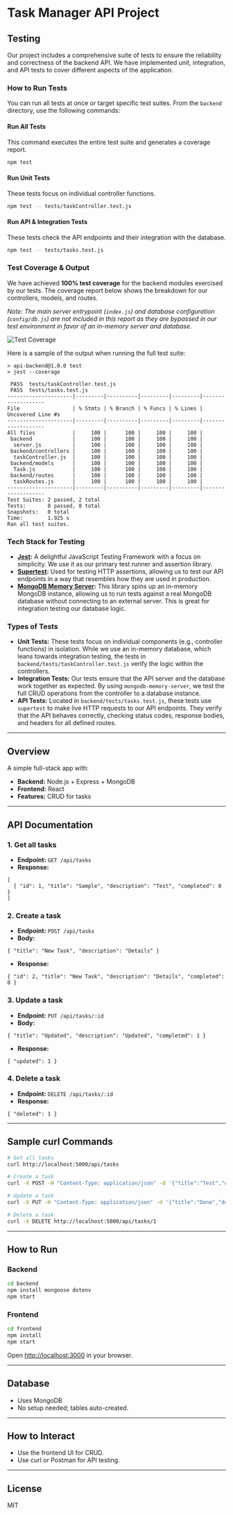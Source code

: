 # Task Manager API Project

## Testing

Our project includes a comprehensive suite of tests to ensure the reliability and correctness of the backend API. We have implemented unit, integration, and API tests to cover different aspects of the application.

### How to Run Tests

You can run all tests at once or target specific test suites. From the `backend` directory, use the following commands:

#### Run All Tests
This command executes the entire test suite and generates a coverage report.
```sh
npm test
```

#### Run Unit Tests
These tests focus on individual controller functions.
```sh
npm test -- tests/taskController.test.js
```

#### Run API & Integration Tests
These tests check the API endpoints and their integration with the database.
```sh
npm test -- tests/tasks.test.js
```

### Test Coverage & Output

We have achieved **100% test coverage** for the backend modules exercised by our tests. The coverage report below shows the breakdown for our controllers, models, and routes.

*Note: The main server entrypoint (`index.js`) and database configuration (`config/db.js`) are not included in this report as they are bypassed in our test environment in favor of an in-memory server and database.*

![Test Coverage](public/backendtest.png)

Here is a sample of the output when running the full test suite:
```text
> api-backend@1.0.0 test
> jest --coverage

 PASS  tests/taskController.test.js
 PASS  tests/tasks.test.js
---------------------|---------|----------|---------|---------|-------------------
File                 | % Stmts | % Branch | % Funcs | % Lines | Uncovered Line #s 
---------------------|---------|----------|---------|---------|-------------------
All files            |     100 |      100 |     100 |     100 |                   
 backend             |     100 |      100 |     100 |     100 |                   
  server.js          |     100 |      100 |     100 |     100 |                   
 backend/controllers |     100 |      100 |     100 |     100 |                   
  taskController.js  |     100 |      100 |     100 |     100 |                   
 backend/models      |     100 |      100 |     100 |     100 |                   
  Task.js            |     100 |      100 |     100 |     100 |                   
 backend/routes      |     100 |      100 |     100 |     100 |                   
  taskRoutes.js      |     100 |      100 |     100 |     100 |                   
---------------------|---------|----------|---------|---------|-------------------
Test Suites: 2 passed, 2 total
Tests:       8 passed, 8 total
Snapshots:   0 total
Time:        1.925 s
Ran all test suites.
```

### Tech Stack for Testing

- **[Jest](https://jestjs.io/):** A delightful JavaScript Testing Framework with a focus on simplicity. We use it as our primary test runner and assertion library.
- **[Supertest](https://github.com/visionmedia/supertest):** Used for testing HTTP assertions, allowing us to test our API endpoints in a way that resembles how they are used in production.
- **[MongoDB Memory Server](https://github.com/nodkz/mongodb-memory-server):** This library spins up an in-memory MongoDB instance, allowing us to run tests against a real MongoDB database without connecting to an external server. This is great for integration testing our database logic.

### Types of Tests

-   **Unit Tests:** These tests focus on individual components (e.g., controller functions) in isolation. While we use an in-memory database, which leans towards integration testing, the tests in `backend/tests/taskController.test.js` verify the logic within the controllers.
-   **Integration Tests:** Our tests ensure that the API server and the database work together as expected. By using `mongodb-memory-server`, we test the full CRUD operations from the controller to a database instance.
-   **API Tests:** Located in `backend/tests/tasks.test.js`, these tests use `supertest` to make live HTTP requests to our API endpoints. They verify that the API behaves correctly, checking status codes, response bodies, and headers for all defined routes.

---

## Overview

A simple full-stack app with:
- **Backend:** Node.js + Express + MongoDB
- **Frontend:** React
- **Features:** CRUD for tasks

---

## API Documentation

### 1. Get all tasks
- **Endpoint:** `GET /api/tasks`
- **Response:**
```
[
  { "id": 1, "title": "Sample", "description": "Test", "completed": 0 }
]
```

### 2. Create a task
- **Endpoint:** `POST /api/tasks`
- **Body:**
```
{ "title": "New Task", "description": "Details" }
```
- **Response:**
```
{ "id": 2, "title": "New Task", "description": "Details", "completed": 0 }
```

### 3. Update a task
- **Endpoint:** `PUT /api/tasks/:id`
- **Body:**
```
{ "title": "Updated", "description": "Updated", "completed": 1 }
```
- **Response:**
```
{ "updated": 1 }
```

### 4. Delete a task
- **Endpoint:** `DELETE /api/tasks/:id`
- **Response:**
```
{ "deleted": 1 }
```

---

## Sample curl Commands

```sh
# Get all tasks
curl http://localhost:5000/api/tasks

# Create a task
curl -X POST -H "Content-Type: application/json" -d '{"title":"Test","description":"Try"}' http://localhost:5000/api/tasks

# Update a task
curl -X PUT -H "Content-Type: application/json" -d '{"title":"Done","description":"Finished","completed":1}' http://localhost:5000/api/tasks/1

# Delete a task
curl -X DELETE http://localhost:5000/api/tasks/1
```

---

## How to Run

### Backend

```sh
cd backend
npm install mongoose dotenv
npm start
```

### Frontend

```sh
cd frontend
npm install
npm start
```

Open [http://localhost:3000](http://localhost:3000) in your browser.

---

## Database

- Uses MongoDB
- No setup needed; tables auto-created.

---

## How to Interact

- Use the frontend UI for CRUD.
- Use curl or Postman for API testing.

---

## License

MIT 